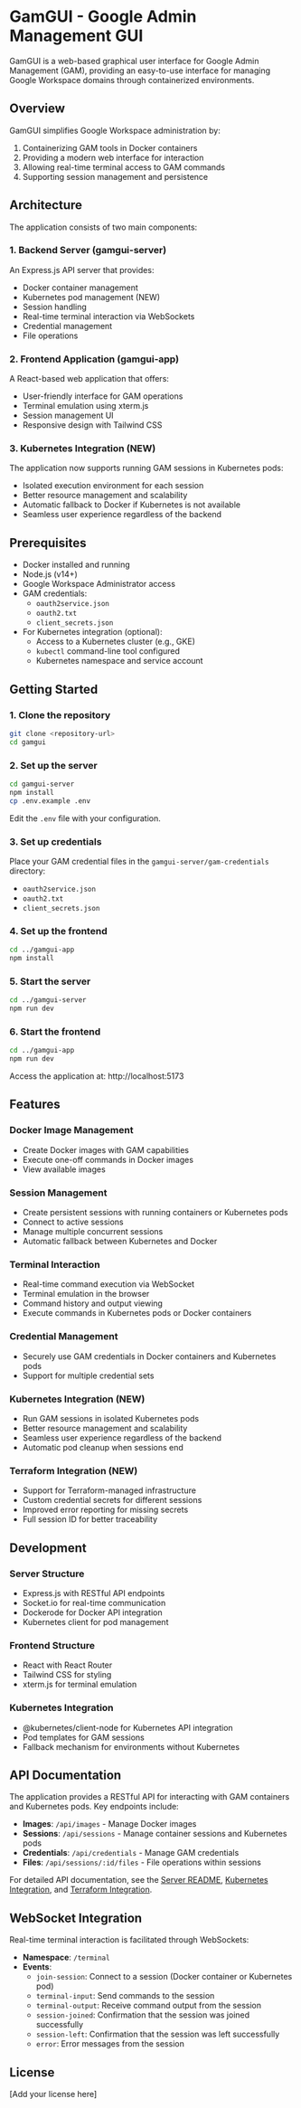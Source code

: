# GamGUI - Google Admin Management GUI

GamGUI is a web-based graphical user interface for Google Admin Management (GAM), providing an easy-to-use interface for managing Google Workspace domains through containerized environments.

## Overview

GamGUI simplifies Google Workspace administration by:

1. Containerizing GAM tools in Docker containers
2. Providing a modern web interface for interaction
3. Allowing real-time terminal access to GAM commands
4. Supporting session management and persistence

## Architecture

The application consists of two main components:

### 1. Backend Server (gamgui-server)

An Express.js API server that provides:
- Docker container management
- Kubernetes pod management (NEW)
- Session handling
- Real-time terminal interaction via WebSockets
- Credential management
- File operations

### 2. Frontend Application (gamgui-app)

A React-based web application that offers:
- User-friendly interface for GAM operations
- Terminal emulation using xterm.js
- Session management UI
- Responsive design with Tailwind CSS

### 3. Kubernetes Integration (NEW)

The application now supports running GAM sessions in Kubernetes pods:
- Isolated execution environment for each session
- Better resource management and scalability
- Automatic fallback to Docker if Kubernetes is not available
- Seamless user experience regardless of the backend

## Prerequisites

- Docker installed and running
- Node.js (v14+)
- Google Workspace Administrator access
- GAM credentials:
  - `oauth2service.json`
  - `oauth2.txt`
  - `client_secrets.json`
- For Kubernetes integration (optional):
  - Access to a Kubernetes cluster (e.g., GKE)
  - `kubectl` command-line tool configured
  - Kubernetes namespace and service account

## Getting Started

### 1. Clone the repository

```bash
git clone <repository-url>
cd gamgui
```

### 2. Set up the server

```bash
cd gamgui-server
npm install
cp .env.example .env
```

Edit the `.env` file with your configuration.

### 3. Set up credentials

Place your GAM credential files in the `gamgui-server/gam-credentials` directory:
- `oauth2service.json`
- `oauth2.txt`
- `client_secrets.json`

### 4. Set up the frontend

```bash
cd ../gamgui-app
npm install
```

### 5. Start the server

```bash
cd ../gamgui-server
npm run dev
```

### 6. Start the frontend

```bash
cd ../gamgui-app
npm run dev
```

Access the application at: http://localhost:5173

## Features

### Docker Image Management
- Create Docker images with GAM capabilities
- Execute one-off commands in Docker images
- View available images

### Session Management
- Create persistent sessions with running containers or Kubernetes pods
- Connect to active sessions
- Manage multiple concurrent sessions
- Automatic fallback between Kubernetes and Docker

### Terminal Interaction
- Real-time command execution via WebSocket
- Terminal emulation in the browser
- Command history and output viewing
- Execute commands in Kubernetes pods or Docker containers

### Credential Management
- Securely use GAM credentials in Docker containers and Kubernetes pods
- Support for multiple credential sets

### Kubernetes Integration (NEW)
- Run GAM sessions in isolated Kubernetes pods
- Better resource management and scalability
- Seamless user experience regardless of the backend
- Automatic pod cleanup when sessions end

### Terraform Integration (NEW)
- Support for Terraform-managed infrastructure
- Custom credential secrets for different sessions
- Improved error reporting for missing secrets
- Full session ID for better traceability

## Development

### Server Structure
- Express.js with RESTful API endpoints
- Socket.io for real-time communication
- Dockerode for Docker API integration
- Kubernetes client for pod management

### Frontend Structure
- React with React Router
- Tailwind CSS for styling
- xterm.js for terminal emulation

### Kubernetes Integration
- @kubernetes/client-node for Kubernetes API integration
- Pod templates for GAM sessions
- Fallback mechanism for environments without Kubernetes

## API Documentation

The application provides a RESTful API for interacting with GAM containers and Kubernetes pods. Key endpoints include:

- **Images**: `/api/images` - Manage Docker images
- **Sessions**: `/api/sessions` - Manage container sessions and Kubernetes pods
- **Credentials**: `/api/credentials` - Manage GAM credentials
- **Files**: `/api/sessions/:id/files` - File operations within sessions

For detailed API documentation, see the [Server README](gamgui-server/README.md), [Kubernetes Integration](gamgui-server/KUBERNETES_INTEGRATION.md), and [Terraform Integration](docs/TERRAFORM_INTEGRATION.md).

## WebSocket Integration

Real-time terminal interaction is facilitated through WebSockets:

- **Namespace**: `/terminal`
- **Events**:
  - `join-session`: Connect to a session (Docker container or Kubernetes pod)
  - `terminal-input`: Send commands to the session
  - `terminal-output`: Receive command output from the session
  - `session-joined`: Confirmation that the session was joined successfully
  - `session-left`: Confirmation that the session was left successfully
  - `error`: Error messages from the session

## License

[Add your license here]
